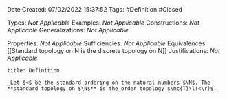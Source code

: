 <br />
<br />

Date Created: 07/02/2022 15:37:52
Tags: #Definition #Closed 

Types: _Not Applicable_
Examples: _Not Applicable_
Constructions: _Not Applicable_
Generalizations: _Not Applicable_

Properties: _Not Applicable_
Sufficiencies: _Not Applicable_
Equivalences: [[Standard topology on N is the discrete topology on N]]
Justifications: _Not Applicable_

``` ad-Definition
title: Definition.

_Let $<$ be the standard ordering on the natural numbers $\N$. The **standard topology on $\N$** is the order topology $\mc{T}\l(<\r)$._

```
